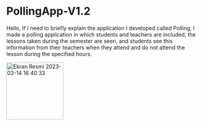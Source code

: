 # PollingApp-V1.2
Hello,
If I need to briefly explain the application I developed called Polling, I made a polling application in which students and teachers are included, the lessons taken during the semester are seen, and students see this information from their teachers when they attend and do not attend the lesson during the specified hours.

<img width="150" alt="Ekran Resmi 2023-03-14 16 40 33" src="https://user-images.githubusercontent.com/64872219/225021120-c8663b98-96cf-442e-a745-25b4a342ceab.png">

